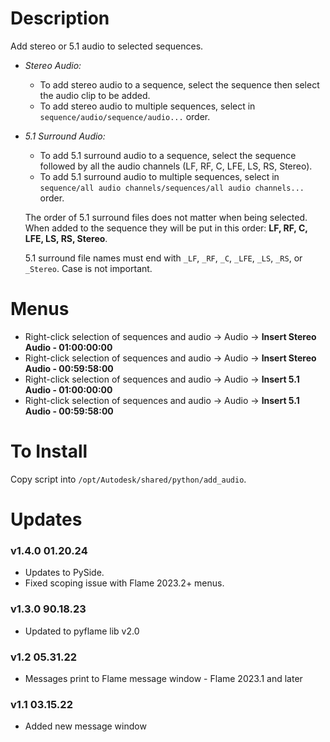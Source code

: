 # Description

Add stereo or 5.1 audio to selected sequences.

- *Stereo Audio:*
  - To add stereo audio to a sequence, select the sequence then select the audio clip to be added.
  - To add stereo audio to multiple sequences, select in `sequence/audio/sequence/audio...` order.

- *5.1 Surround Audio:*
  - To add 5.1 surround audio to a sequence, select the sequence followed by all the audio channels (LF, RF, C, LFE, LS, RS, Stereo).
  - To add 5.1 surround audio to multiple sequences, select in `sequence/all audio channels/sequences/all audio channels...` order.
  
  The order of 5.1 surround files does not matter when being selected. When added to the sequence they will be put in this order: **LF, RF, C, LFE, LS, RS, Stereo**.

  5.1 surround file names must end with `_LF`, `_RF`, `_C`, `_LFE`, `_LS`, `_RS`, or `_Stereo`. Case is not important.

# Menus

- Right-click selection of sequences and audio → Audio → **Insert Stereo Audio - 01:00:00:00**
- Right-click selection of sequences and audio → Audio → **Insert Stereo Audio - 00:59:58:00**
- Right-click selection of sequences and audio → Audio → **Insert 5.1 Audio - 01:00:00:00**
- Right-click selection of sequences and audio → Audio → **Insert 5.1 Audio - 00:59:58:00**

# To Install

Copy script into `/opt/Autodesk/shared/python/add_audio`.

# Updates

### v1.4.0 01.20.24

- Updates to PySide.
- Fixed scoping issue with Flame 2023.2+ menus.

### v1.3.0 90.18.23

- Updated to pyflame lib v2.0

### v1.2 05.31.22

- Messages print to Flame message window - Flame 2023.1 and later

### v1.1 03.15.22

- Added new message window
